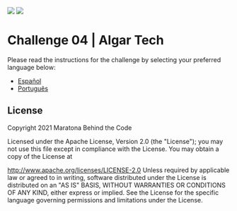 [![](https://img.shields.io/badge/IBM%20Cloud-powered-blue.svg)](https://cloud.ibm.com)
[![](https://img.shields.io/discord/734849242153222221?logo=discord)](https://discord.gg/yJYmTGDWKH)

# Challenge 04 | Algar Tech

Please read the instructions for the challenge by selecting your preferred language below:

- [Español](./doc/instructions/es.md)
- [Português](./doc/instructions/pt.md)

## License

Copyright 2021 Maratona Behind the Code

Licensed under the Apache License, Version 2.0 (the "License"); you may not use this file except in compliance with the License. You may obtain a copy of the License at

http://www.apache.org/licenses/LICENSE-2.0
Unless required by applicable law or agreed to in writing, software distributed under the License is distributed on an "AS IS" BASIS, WITHOUT WARRANTIES OR CONDITIONS OF ANY KIND, either express or implied. See the License for the specific language governing permissions and limitations under the License.
